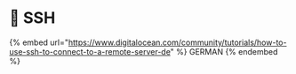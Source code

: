 # 🎹 SSH

{% embed url="https://www.digitalocean.com/community/tutorials/how-to-use-ssh-to-connect-to-a-remote-server-de" %}
GERMAN
{% endembed %}

